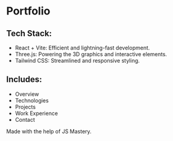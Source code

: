 # Portfolio

## Tech Stack:
- React + Vite: Efficient and lightning-fast development.
- Three.js: Powering the 3D graphics and interactive elements.
- Tailwind CSS: Streamlined and responsive styling.

## Includes:
- Overview
- Technologies
- Projects
- Work Experience
- Contact

Made with the help of JS Mastery.
